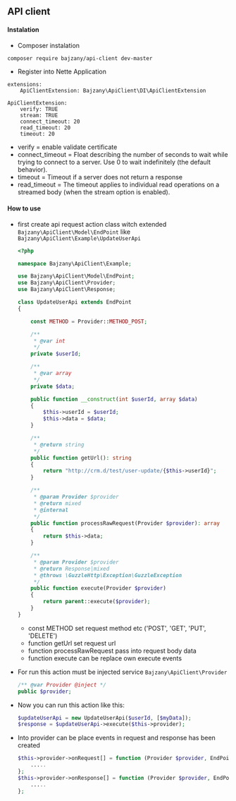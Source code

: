 ## API client

#### Instalation

- Composer instalation
````bash
composer require bajzany/api-client dev-master
````

- Register into Nette Application

````neon
extensions:
	ApiClientExtension: Bajzany\ApiClient\DI\ApiClientExtension
	
ApiClientExtension: 
	verify: TRUE
	stream: TRUE
	connect_timeout: 20
	read_timeout: 20
	timeout: 20
````

- verify = enable validate certificate
- connect_timeout = Float describing the number of seconds to wait while trying to connect to a server. Use 0 to wait indefinitely (the default behavior).
- timeout = Timeout if a server does not return a response
- read_timeout = The timeout applies to individual read operations on a streamed body (when the stream option is enabled).

#### How to use

- first create api request action class witch extended `Bajzany\ApiClient\Model\EndPoint` like `Bajzany\ApiClient\Example\UpdateUserApi`

	````php
	<?php
    
    namespace Bajzany\ApiClient\Example;
    
    use Bajzany\ApiClient\Model\EndPoint;
    use Bajzany\ApiClient\Provider;
    use Bajzany\ApiClient\Response;
    
    class UpdateUserApi extends EndPoint
    {
    
    	const METHOD = Provider::METHOD_POST;
    
    	/**
    	 * @var int
    	 */
    	private $userId;
    
    	/**
    	 * @var array
    	 */
    	private $data;
    
    	public function __construct(int $userId, array $data)
    	{
    		$this->userId = $userId;
    		$this->data = $data;
    	}
    
    	/**
    	 * @return string
    	 */
    	public function getUrl(): string
    	{
    		return "http://crm.d/test/user-update/{$this->userId}";
    	}
    
    	/**
    	 * @param Provider $provider
    	 * @return mixed
    	 * @internal
    	 */
    	public function processRawRequest(Provider $provider): array
    	{
    		return $this->data;
    	}
    
    	/**
    	 * @param Provider $provider
    	 * @return Response|mixed
    	 * @throws \GuzzleHttp\Exception\GuzzleException
    	 */
    	public function execute(Provider $provider)
    	{
    		return parent::execute($provider);
    	}
    }

	````
	- const METHOD set request method etc ('POST', 'GET', 'PUT', 'DELETE')
	- function getUrl set request url
	- function processRawRequest pass into request body data
	- function execute can be replace own execute events
	
- For run this action must be injected service `Bajzany\ApiClient\Provider`
	````php
	/** @var Provider @inject */
	public $provider;
	````

- Now you can run this action like this:

	````php
	$updateUserApi = new UpdateUserApi($userId, [$myData]);
	$response = $updateUserApi->execute($this->provider);	
	````
	
- Into provider can be place events in request and response has been created
	````php
	$this->provider->onRequest[] = function (Provider $provider, EndPoint $endPoint, $response) {
		.....
	};
	$this->provider->onResponse[] = function (Provider $provider, EndPoint $endPoint, $response) {
		.....
	};
	````

